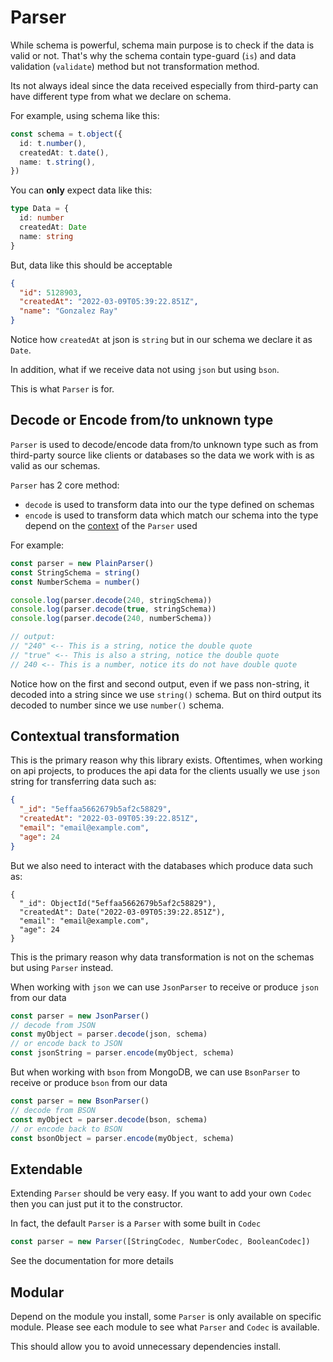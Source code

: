 # Parser

While schema is powerful, schema main purpose is to check if the data is valid or not. That's why the schema contain type-guard (`is`) and data validation (`validate`) method but not transformation method.

Its not always ideal since the data received especially from third-party can have different type from what we declare on schema.

For example, using schema like this:

```ts
const schema = t.object({
  id: t.number(),
  createdAt: t.date(),
  name: t.string(),
})
```

You can **only** expect data like this:

```ts
type Data = {
  id: number
  createdAt: Date
  name: string
}
```

But, data like this should be acceptable

```json
{
  "id": 5128903,
  "createdAt": "2022-03-09T05:39:22.851Z",
  "name": "Gonzalez Ray"
}
```

Notice how `createdAt` at json is `string` but in our schema we declare it as `Date`.

In addition, what if we receive data not using `json` but using `bson`.

This is what `Parser` is for.

## Decode or Encode from/to unknown type

`Parser` is used to decode/encode data from/to unknown type such as from third-party source like clients or databases so the data we work with is as valid as our schemas.

`Parser` has 2 core method:

- `decode` is used to transform data into our the type defined on schemas
- `encode` is used to transform data which match our schema into the type depend on the [context](#contextual-transformation) of the `Parser` used

For example:

```ts
const parser = new PlainParser()
const StringSchema = string()
const NumberSchema = number()

console.log(parser.decode(240, stringSchema))
console.log(parser.decode(true, stringSchema))
console.log(parser.decode(240, numberSchema))

// output:
// "240" <-- This is a string, notice the double quote
// "true" <-- This is also a string, notice the double quote
// 240 <-- This is a number, notice its do not have double quote
```

Notice how on the first and second output, even if we pass non-string, it decoded into a string since we use `string()` schema. But on third output its decoded to number since we use `number()` schema.

## Contextual transformation

This is the primary reason why this library exists. Oftentimes, when working on api projects, to produces the api data for the clients usually we use `json` string for transferring data such as:

```json
{
  "_id": "5effaa5662679b5af2c58829",
  "createdAt": "2022-03-09T05:39:22.851Z",
  "email": "email@example.com",
  "age": 24
}
```

But we also need to interact with the databases which produce data such as:

```bson
{
  "_id": ObjectId("5effaa5662679b5af2c58829"),
  "createdAt": Date("2022-03-09T05:39:22.851Z"),
  "email": "email@example.com",
  "age": 24
}
```

This is the primary reason why data transformation is not on the schemas but using `Parser` instead.

When working with `json` we can use `JsonParser` to receive or produce `json` from our data

```ts
const parser = new JsonParser()
// decode from JSON
const myObject = parser.decode(json, schema)
// or encode back to JSON
const jsonString = parser.encode(myObject, schema)
```

But when working with `bson` from MongoDB, we can use `BsonParser` to receive or produce `bson` from our data

```ts
const parser = new BsonParser()
// decode from BSON
const myObject = parser.decode(bson, schema)
// or encode back to BSON
const bsonObject = parser.encode(myObject, schema)
```

## Extendable

Extending `Parser` should be very easy. If you want to add your own `Codec` then you can just put it to the constructor.

In fact, the default `Parser` is a `Parser` with some built in `Codec`

```ts
const parser = new Parser([StringCodec, NumberCodec, BooleanCodec])
```

See the documentation for more details

## Modular

Depend on the module you install, some `Parser` is only available on specific module. Please see each module to see what `Parser` and `Codec` is available.

This should allow you to avoid unnecessary dependencies install.

